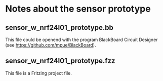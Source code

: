 Notes about the sensor prototype
================================

sensor_w_nrf24l01_prototype.bb
------------------------------

This file could be openend with the program BlackBoard Circuit Designer (see https://github.com/mpue/BlackBoard).



sensor_w_nrf24l01_prototype.fzz
-------------------------------

This file is a Fritzing project file.


